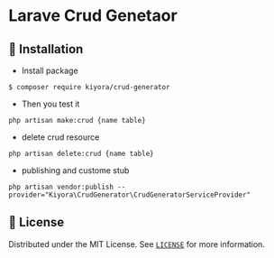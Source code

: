 # Larave Crud Genetaor

## 🚀 Installation
- Install package
```
$ composer require kiyora/crud-generator
```
- Then you test it
```
php artisan make:crud {name table}
```

- delete crud resource
```
php artisan delete:crud {name table}
```

- publishing and custome stub
```
php artisan vendor:publish --provider="Kiyora\CrudGenerator\CrudGeneratorServiceProvider"
```

## 🔐 License

Distributed under the MIT License. See [`LICENSE`](https://github.com/ItsMyEyes/detik-scraper/blob/main/LICENSE) for more information.